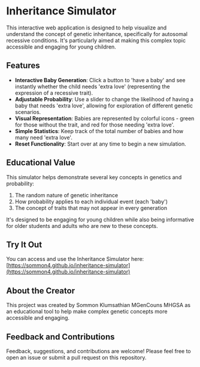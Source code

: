 # Inheritance Simulator

This interactive web application is designed to help visualize and understand the concept of genetic inheritance, specifically for autosomal recessive conditions. It's particularly aimed at making this complex topic accessible and engaging for young children.

## Features

- **Interactive Baby Generation**: Click a button to 'have a baby' and see instantly whether the child needs 'extra love' (representing the expression of a recessive trait).
- **Adjustable Probability**: Use a slider to change the likelihood of having a baby that needs 'extra love', allowing for exploration of different genetic scenarios.
- **Visual Representation**: Babies are represented by colorful icons - green for those without the trait, and red for those needing 'extra love'.
- **Simple Statistics**: Keep track of the total number of babies and how many need 'extra love'.
- **Reset Functionality**: Start over at any time to begin a new simulation.

## Educational Value

This simulator helps demonstrate several key concepts in genetics and probability:
1. The random nature of genetic inheritance
2. How probability applies to each individual event (each 'baby')
3. The concept of traits that may not appear in every generation

It's designed to be engaging for young children while also being informative for older students and adults who are new to these concepts.

## Try It Out

You can access and use the Inheritance Simulator here: [https://sommon4.github.io/inheritance-simulator](https://sommon4.github.io/inheritance-simulator)

## About the Creator

This project was created by Sommon Klumsathian MGenCouns MHGSA as an educational tool to help make complex genetic concepts more accessible and engaging.

## Feedback and Contributions

Feedback, suggestions, and contributions are welcome! Please feel free to open an issue or submit a pull request on this repository.